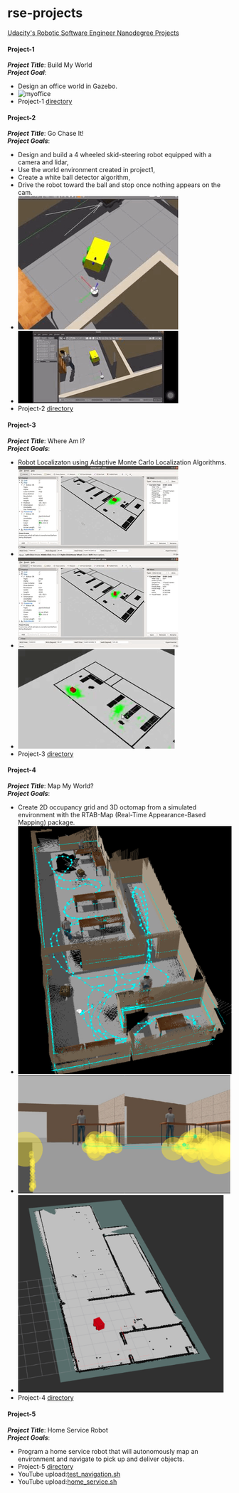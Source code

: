 # rse-projects
[Udacity's Robotic Software Engineer Nanodegree Projects](https://www.udacity.com/course/robotics-software-engineer--nd209)

#### Project-1
***Project Title***: Build My World  
***Project Goal***: 
- Design an office world in Gazebo.
- ![myoffice](https://github.com/tolgakarakurt/udacity-project1/blob/develop/project1-world.png)
- Project-1 [directory](https://github.com/tolgakarakurt/udacity-project1)

#### Project-2
***Project Title***: Go Chase It!  
***Project Goals***: 
- Design and build a 4 wheeled skid-steering robot equipped with a camera and lidar,
- Use the world environment created in project1,
- Create a white ball detector algorithm,
- Drive the robot toward the ball and stop once nothing appears on the cam.
- ![ball chaser](https://github.com/tolgakarakurt/udacity-project2/blob/develop/ball-chaser1.gif)
- ![ball chaser](https://github.com/tolgakarakurt/udacity-project2/blob/develop/ball-chaser2.gif)
- Project-2 [directory](https://github.com/tolgakarakurt/udacity-project2)

#### Project-3
***Project Title***: Where Am I?  
***Project Goals***: 
- Robot Localizaton using Adaptive Monte Carlo Localization Algorithms.
- ![amcl](https://github.com/tolgakarakurt/udacity-project3/blob/develop/amcl-1.gif)
- ![amcl](https://github.com/tolgakarakurt/udacity-project3/blob/develop/amcl-2.gif)
- ![amcl](https://github.com/tolgakarakurt/udacity-project3/blob/develop/amcl-4.gif)
- Project-3 [directory](https://github.com/tolgakarakurt/udacity-project3)


#### Project-4
***Project Title***: Map My World?  
***Project Goals***: 
- Create 2D occupancy grid and 3D octomap from a simulated environment with the RTAB-Map (Real-Time Appearance-Based Mapping) package.
- ![slam](https://github.com/tolgakarakurt/udacity-project4/blob/develop/slam1.png)
- ![slam](https://github.com/tolgakarakurt/udacity-project4/blob/develop/slam2.png)
- ![slam](https://github.com/tolgakarakurt/udacity-project4/blob/develop/slam3.png)
- Project-4 [directory](https://github.com/tolgakarakurt/udacity-project4)


#### Project-5
***Project Title***: Home Service Robot   
***Project Goals***: 
- Program a home service robot that will autonomously map an environment and navigate to pick up and deliver objects.
- Project-5 [directory](https://github.com/tolgakarakurt/udacity-project5)
- YouTube upload:[test_navigation.sh](https://youtu.be/_3M2Jn7vQnE)
- YouTube upload:[home_service.sh](https://youtu.be/kz-dEThbIAo)
